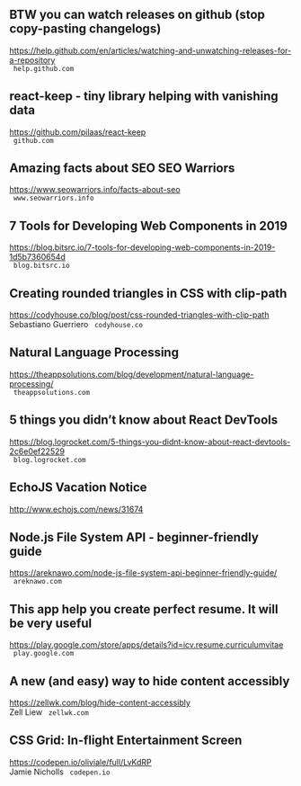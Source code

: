 ## BTW you can watch releases on github (stop copy-pasting changelogs)  
https://help.github.com/en/articles/watching-and-unwatching-releases-for-a-repository  
 ` help.github.com`
  

## react-keep - tiny library helping with vanishing data  
https://github.com/pilaas/react-keep  
 ` github.com`
  

## Amazing facts about SEO SEO Warriors  
https://www.seowarriors.info/facts-about-seo  
 ` www.seowarriors.info`
  

## 7 Tools for Developing Web Components in 2019  
https://blog.bitsrc.io/7-tools-for-developing-web-components-in-2019-1d5b7360654d  
 ` blog.bitsrc.io`
  

## Creating rounded triangles in CSS with clip-path  
https://codyhouse.co/blog/post/css-rounded-triangles-with-clip-path  
Sebastiano Guerriero ` codyhouse.co`
  

## Natural Language Processing  
https://theappsolutions.com/blog/development/natural-language-processing/  
 ` theappsolutions.com`
  

## 5 things you didn’t know about React DevTools  
https://blog.logrocket.com/5-things-you-didnt-know-about-react-devtools-2c6e0ef22529  
 ` blog.logrocket.com`
  

## EchoJS Vacation Notice  
http://www.echojs.com/news/31674  
 
  

## Node.js File System API - beginner-friendly guide  
https://areknawo.com/node-js-file-system-api-beginner-friendly-guide/  
 ` areknawo.com`
  

## This app help you create perfect resume. It will be very useful  
https://play.google.com/store/apps/details?id=icv.resume.curriculumvitae  
 ` play.google.com`
  

## A new (and easy) way to hide content accessibly  
https://zellwk.com/blog/hide-content-accessibly  
Zell Liew ` zellwk.com`
  

## CSS Grid: In-flight Entertainment Screen  
https://codepen.io/oliviale/full/LvKdRP  
Jamie Nicholls ` codepen.io`
  


